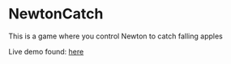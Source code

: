 # NewtonCatch
This is a game where you control Newton to catch falling apples

Live demo found: [here](https://replit.com/@RanGu/Newtons-Apples#main.py)
